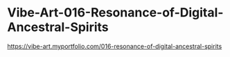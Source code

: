 # Vibe-Art-016-Resonance-of-Digital-Ancestral-Spirits
https://vibe-art.myportfolio.com/016-resonance-of-digital-ancestral-spirits
